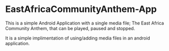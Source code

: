 # EastAfricaCommunityAnthem-App
This is a simple Android Application with a single media file; The East Africa Community Anthem, that can be played, paused and stopped. 

It is a simple implimentation of using/adding media files in an android application. 

